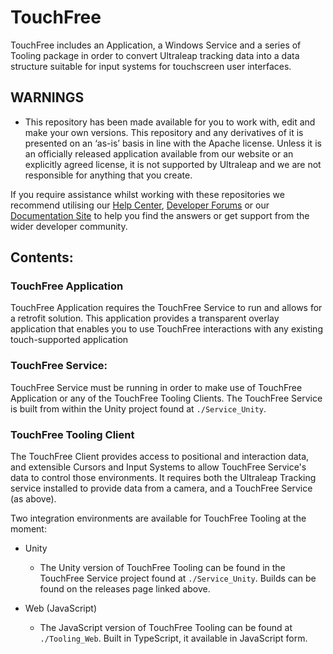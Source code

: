 # TouchFree
TouchFree includes an Application, a Windows Service and a series of Tooling package in order to
convert Ultraleap tracking data into a data structure suitable for input systems for touchscreen
user interfaces.

## WARNINGS
- This repository has been made available for you to work with, edit and make your own versions.
This repository and any derivatives of it is presented on an ‘as-is’ basis in line with the Apache
license. Unless it is an officially released application available from our website or an explicitly
agreed license, it is not supported by Ultraleap and we are not responsible for anything that you
create.

If you require assistance whilst working with these repositories we recommend utilising our [Help Center](https://forums.leapmotion.com/), [Developer Forums](https://support.leapmotion.com/hc/en-us) or our [Documentation Site](https://docs.ultraleap.com/) to help you find the answers or get support from the wider developer community.

## Contents:

### TouchFree Application

TouchFree Application requires the TouchFree Service to run and allows for a retrofit solution. This application provides
a transparent overlay application that enables you to use TouchFree interactions with any existing touch-supported application

### TouchFree Service:

TouchFree Service must be running in order to make use of TouchFree Application or any of the TouchFree Tooling Clients.
The TouchFree Service is built from within the Unity project found at `./Service_Unity`.

### TouchFree Tooling Client

The TouchFree Client provides access to positional and interaction data, and extensible Cursors
and Input Systems to allow TouchFree Service's data to control those environments. It requires
both the Ultraleap Tracking service installed to provide data from a camera, and a TouchFree Service
(as above).

Two integration environments are available for TouchFree Tooling at the moment:

* Unity
  * The Unity version of TouchFree Tooling can be found in the TouchFree Service project found at
`./Service_Unity`. Builds can be found on the releases page linked above.

* Web (JavaScript)
  * The JavaScript version of TouchFree Tooling can be found at `./Tooling_Web`. Built in TypeScript,
it available in JavaScript form.